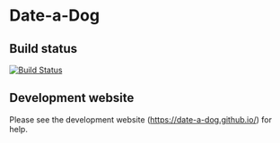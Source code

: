 # Date-a-Dog

## Build status
[![Build Status](https://travis-ci.org/Date-a-Dog/Date-a-Dog.svg?branch=master)](https://travis-ci.org/Date-a-Dog/Date-a-Dog)

## Development website
Please see the development website (https://date-a-dog.github.io/) for help.
